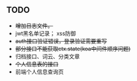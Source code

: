 ## TODO

- ~~增加日志文件。~~
- jwt黑名单记录； xss防御
- ~~auth接口验证错误，登录验证需要重写~~
- ~~部分接口不能获取ctx.state(koa中间件顺序问题)~~
- 归档接口、词云、分类文章
- ~~个人信息表的接口~~
- 前端个人信息查询页